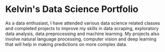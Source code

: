 ﻿# Kelvin's Data Science Portfolio
As a data enthusiast, I have attended various data science related classes and completed projects to improve my skills in data scraping, exploratory data analysis, data preprocessing and machine learning. My projects also involve natural language processing, computer vision and deep learning that will help in making predictions on more complex data.